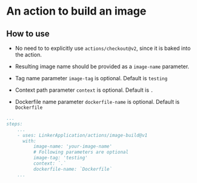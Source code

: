 # An action to build an image

## How to use

- No need to to explicitly use `actions/checkout@v2`, since it is baked into the action.

- Resulting image name should be provided as a `image-name` parameter.

- Tag name parameter `image-tag` is optional. Default is `testing`

- Context path parameter `context` is optional. Default is `.`

- Dockerfile name parameter `dockerfile-name` is optional. Default is `Dockerfile`

```yaml
...
steps:
    ...
    - uses: LinkerApplication/actions/image-build@v1
      with:
          image-name: 'your-image-name'
          # Following parameters are optional
          image-tag: 'testing'
          context: `.`
          dockerfile-name: `Dockerfile`
    ...
```
